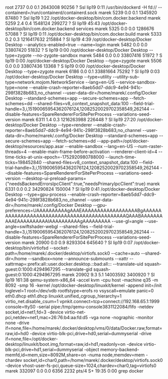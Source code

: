 root        2737  0.0  0.1 2643008 90256 ?       Ssl  lip19   0:11 /usr/bin/dockerd -H fd:// --containerd=/run/containerd/containerd.sock
marek       5239  0.0  0.1 1345920 87480 ?       Ssl  lip19   1:22 /opt/docker-desktop/bin/com.docker.backend
marek       5259  2.4  0.4 1548124 299272 ?      Sl   lip19  45:43 /opt/docker-desktop/bin/com.docker.backend services
marek       5325  0.0  0.0 1286676 57088 ?       Sl   lip19   0:11 /opt/docker-desktop/bin/com.docker.build
marek       5333  0.2  0.3 1216417632 215884 ?   Sl   lip19   4:39 /opt/docker-desktop/Docker Desktop --analytics-enabled=true --name=login
marek       5482  0.0  0.0 33807420 51832 ?      S    lip19   0:00 /opt/docker-desktop/Docker Desktop --type=zygote --no-zygote-sandbox
marek       5484  0.0  0.0 33807416 51972 ?      S    lip19   0:00 /opt/docker-desktop/Docker Desktop --type=zygote
marek       5506  0.0  0.0 33807436 13368 ?      S    lip19   0:00 /opt/docker-desktop/Docker Desktop --type=zygote
marek       6186  0.0  0.1 33881664 75292 ?      Sl   lip19   0:03 /opt/docker-desktop/Docker Desktop --type=utility --utility-sub-type=network.mojom.NetworkService --lang=en-US --service-sandbox-type=none --enable-crash-reporter=8aeb5dd7-ddc9-4e94-941c-298f3828b683,no_channel --user-data-dir=/home/marek/.config/Docker Desktop --standard-schemes=app --secure-schemes=app --fetch-schemes=dd --shared-files=v8_context_snapshot_data:100 --field-trial-handle=3,i,15190065954362076124,12082520029702358549,262144 --disable-features=SpareRendererForSitePerProcess --variations-seed-version
marek       6311  1.4  0.3 1216263988 226448 ?   Sl   lip19  27:20 /opt/docker-desktop/Docker Desktop --type=renderer --enable-crash-reporter=8aeb5dd7-ddc9-4e94-941c-298f3828b683,no_channel --user-data-dir=/home/marek/.config/Docker Desktop --standard-schemes=app --secure-schemes=app --fetch-schemes=dd --app-path=/opt/docker-desktop/resources/app.asar --enable-sandbox --lang=en-US --num-raster-threads=4 --enable-main-frame-before-activation --renderer-client-id=4 --time-ticks-at-unix-epoch=-1752920980788000 --launch-time-ticks=198452840 --shared-files=v8_context_snapshot_data:100 --field-trial-handle=3,i,15190065954362076124,12082520029702358549,262144 --disable-features=SpareRendererForSitePerProcess --variations-seed-version --desktop-ui-preload-params={"needsBackendErrorsIpcClient":true,"needsPrimaryIpcClient":true}
marek       6331  0.0  0.2 34290824 150004 ?     Sl   lip19   0:41 /opt/docker-desktop/Docker Desktop --type=gpu-process --enable-crash-reporter=8aeb5dd7-ddc9-4e94-941c-298f3828b683,no_channel --user-data-dir=/home/marek/.config/Docker Desktop --gpu-preferences=UAAAAAAAAAAgAAAEAAAAAAAAAAAAAAAAAABgAAAAAAAAAAAAAAAAAAAAAAAAAAAAAAAAAAAAAAAAAAAAAQAAABAAAAAAAAAAEAAAAAAAAAAIAAAAAAAAAAgAAAAAAAAA --use-gl=angle --use-angle=swiftshader-webgl --shared-files --field-trial-handle=3,i,15190065954362076124,12082520029702358549,262144 --disable-features=SpareRendererForSitePerProcess --variations-seed-version
marek      20900  0.0  0.9 8293304 645640 ?      Sl   lip19   0:07 /opt/docker-desktop/bin/virtiofsd --socket-path=/home/marek/.docker/desktop/virtiofs.sock0 --cache=auto --shared-dir=/home --sandbox=none --announce-submounts --xattr --xattrmap=:prefix:all::user.docker.desktop.::bad:all::: --translate-uid squash-guest:0:1000:4294967295 --translate-gid squash-guest:0:1000:4294967295
marek      20902  9.3  5.1 14003592 3400920 ?    Sl   lip19 161:38 qemu-system-x86_64 -accel kvm -cpu host -machine q35 -m 8092 -smp 16 -kernel /opt/docker-desktop/linuxkit/kernel -append init=/init loglevel=1 root=/dev/vdb rootfstype=erofs ro vsyscall=emulate panic=0 eth0.dhcp eth1.dhcp linuxkit.unified_cgroup_hierarchy=1    virtio_net.disable_csum=1 vpnkit.connect=tcp+connect://192.168.65.1:1999 console=ttyS0 -serial pipe:/tmp/qemu-console3831122084/fifo -netdev socket,id=net1,fd=3 -device virtio-net-pci,netdev=net1,mac=26:76:b4:aa:fd:d5 -vga none -nographic -monitor none -drive if=none,file=/home/marek/.docker/desktop/vms/0/data/Docker.raw,format=raw,id=hd0 -device virtio-blk-pci,drive=hd0,serial=dummyserial -drive if=none,file=/opt/docker-desktop/linuxkit/boot.img,format=raw,id=hd1,readonly=on -device virtio-blk-pci,drive=hd1,serial=dummyserial -object memory-backend-memfd,id=mem,size=8092M,share=on -numa node,memdev=mem -chardev socket,id=char0,path=/home/marek/.docker/desktop/virtiofs.sock0 -device vhost-user-fs-pci,queue-size=1024,chardev=char0,tag=virtiofs0
marek     332097  0.0  0.0   6356  2232 pts/4    S+   19:35   0:00 grep docker
